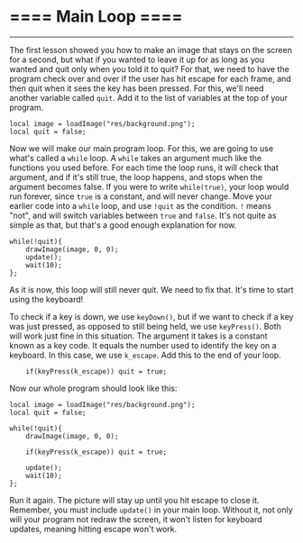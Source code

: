 # **==== Main Loop ====**

----

The first lesson showed you how to make an image that stays on the screen for a second, but what if you wanted to leave it up for as long as you wanted and quit only when you told it to quit? For that, we need to have the program check over and over if the user has hit escape for each frame, and then quit when it sees the key has been pressed. For this, we'll need another variable called `quit`. Add it to the list of variables at the top of your program.

```
local image = loadImage("res/background.png");
local quit = false;
```

Now we will make our main program loop. For this, we are going to use what's called a `while` loop. A `while` takes an argument much like the functions you used before. For each time the loop runs, it will check that argument, and if it's still true, the loop happens, and stops when the argument becomes false. If you were to write `while(true)`, your loop would run forever, since `true` is a constant, and will never change. Move your earlier code into a `while` loop, and use `!quit` as the condition. `!` means "not", and will switch variables between `true` and `false`. It's not quite as simple as that, but that's a good enough explanation for now.

```
while(!quit){
	drawImage(image, 0, 0);
	update();
	wait(10);
};
```

As it is now, this loop will still never quit. We need to fix that. It's time to start using the keyboard!

To check if a key is down, we use `keyDown()`, but if we want to check if a key was just pressed, as opposed to still being held, we use `keyPress()`. Both will work just fine in this situation. The argument it takes is a constant known as a key code. It equals the number used to identify the key on a keyboard. In this case, we use `k_escape`. Add this to the end of your loop.

```
	if(keyPress(k_escape)) quit = true;
```

Now our whole program should look like this:

```
local image = loadImage("res/background.png");
local quit = false;

while(!quit){
	drawImage(image, 0, 0);

	if(keyPress(k_escape)) quit = true;

	update();
	wait(10);
};
```

Run it again. The picture will stay up until you hit escape to close it. Remember, you must include `update()` in your main loop. Without it, not only will your program not redraw the screen, it won't listen for keyboard updates, meaning hitting escape won't work.